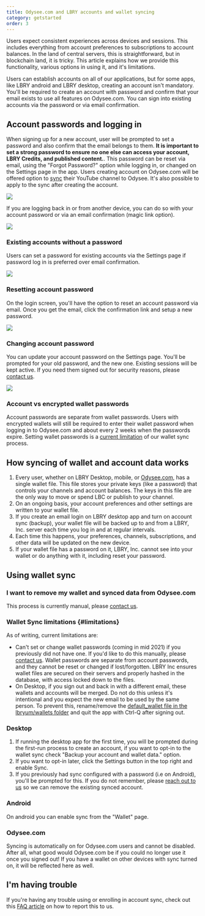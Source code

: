 ```yaml
---
title: Odysee.com and LBRY accounts and wallet syncing
category: getstarted
order: 3
---
```


Users expect consistent experiences across devices and sessions. This includes everything from account preferences to subscriptions to account balances. In the land of central servers, this is straightforward, but in blockchain land, it is tricky. This article explains how we provide this functionality, various options in using it, and it's limitations.

Users can establish accounts on all of our applications, but for some apps, like LBRY android and LBRY desktop, creating an account isn't mandatory. You'll be required to create an account with password and confirm that your email exists to use all features on Odysee.com. You can sign into existing accounts via the password or via email confirmation. 

## Account passwords and logging in

When signing up for a new account, user will be prompted to set a password and also confirm that the email belongs to them. **It is important to set a strong password to ensure no one else can access your account, LBRY Credits, and published content.**. This password can be reset via email, using the "Forgot Password?" option while logging in, or changed on the Settings page in the app.
Users creating account on Odysee.com will be offered option to [sync](/faq/youtube) their YouTube channel to Odysee. It's also possible to apply to the sync after creating the account. 

![](https://spee.ch/2/b23ed850c8de1a54.png)

If you are logging back in or from another device, you can do so with your account password or via an email confirmation (magic link option). 

![](https://spee.ch/9/944f70da8357d672.png)

### Existing accounts without a password
Users can set a password for existing accounts via the Settings page if password log in is preferred over email confirmation. 

![](https://spee.ch/6/passwords-add.png)

### Resetting account password

On the login screen, you'll have the option to reset an account password via email. Once you get the email, click the confirmation link and setup a new password.

![](https://spee.ch/1/ac248a1824fbe30b.png)

### Changing account password

You can update your account password on the Settings page. You'll be prompted for your old password, and the new one. Existing sessions will be kept active. If you need them signed out for security reasons, please [contact us](/faq/support).

![](https://spee.ch/7/3378478fa7bb3b36.png)

### Account vs encrypted wallet passwords
Account passwords are separate from wallet passwords. Users with encrypted wallets will still be required to enter their wallet password when logging in to Odysee.com and about every 2 weeks when the passwords expire. Setting wallet passwords is a [current limitation](#limitations) of our wallet sync process. 

## How syncing of wallet and account data works

1. Every user, whether on LBRY Desktop, mobile, or [Odysee.com](https://odysee.com), has a single wallet file. This file stores your private keys (like a password) that controls your channels and account balances. The keys in this file are the only way to move or spend LBC or publish to your channel.
1. On an ongoing basis, your account preferences and other settings are written to your wallet file.
1. If you create an email login on LBRY desktop app and turn on account sync (backup), your wallet file will be backed up to and from a LBRY, Inc. server each time you log in and at regular intervals.
1. Each time this happens, your preferences, channels, subscriptions, and other data will be updated on the new device.
1. If your wallet file has a password on it, LBRY, Inc. cannot see into your wallet or do anything with it, including reset your password.

## Using wallet sync

### I want to remove my wallet and synced data from Odysee.com

This process is currently manual, please [contact us](/faq/support).

### Wallet Sync limitations {#limitations}

As of writing, current limitations are:

- Can't set or change wallet passwords (coming in mid 2021) if you previously did not have one. If you'd like to do this manually, please [contact us](/faq/support). Wallet passwords are separate from account passwords, and they cannot be reset or changed if lost/forgotten. LBRY Inc ensures wallet files are secured on their servers and properly hashed in the database, with access locked down to the files. 
- On Desktop, if you sign out and back in with a different email, these wallets and accounts will be merged. Do not do this unless it's intentional and you expect the new email to be used by the same person. To prevent this, rename/remove the [default_wallet file in the lbryum/wallets folder](/faq/lbry-directories) and quit the app with Ctrl-Q after signing out.

### Desktop

1. If running the desktop app for the first time, you will be prompted during the first-run process to create an account, if you want to opt-in to the wallet sync check "Backup your account and wallet data." option.
1. If you want to opt-in later, click the Settings button in the top right and enable Sync.
1. If you previously had sync configured with a password (i.e on Android), you'll be prompted for this. If you do not remember, please [reach out to us](mailto:hello@lbry.com) so we can remove the existing synced account.

### Android

On android you can enable sync from the "Wallet" page.

### Odysee.com

Syncing is automatically on for Odysee.com users and cannot be disabled. After all, what good would Odysee.com be if you could no longer use it once you signed out! If you have a wallet on other devices with sync turned on, it will be reflected here as well.

## I'm having trouble

If you're having any trouble using or enrolling in account sync, check out this [FAQ article](/faq/how-to-report-bugs) on how to report this to us.
